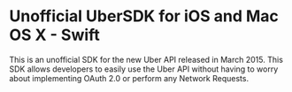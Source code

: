 # Unofficial UberSDK for iOS and Mac OS X - Swift

This is an unofficial SDK for the new Uber API released in March 2015. This SDK allows developers to easily use the Uber API without having to worry about implementing OAuth 2.0 or perform any Network Requests.


